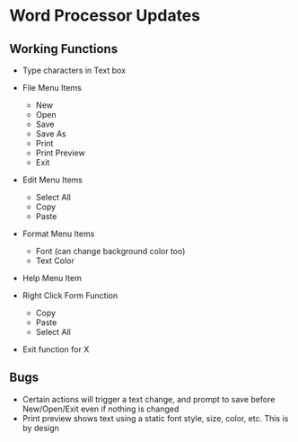 ﻿# Word Processor Updates

## Working Functions

- Type characters in Text box
- File Menu Items
	- New
	- Open
	- Save
	- Save As
	- Print
	- Print Preview
	- Exit 

- Edit Menu Items
	- Select All
	- Copy
	- Paste

- Format Menu Items
	- Font (can change background color too)
	- Text Color

- Help Menu Item

- Right Click Form Function 
	- Copy
	- Paste
	- Select All

- Exit function for X

## Bugs
- Certain actions will trigger a text change, and prompt to save before New/Open/Exit even if nothing is changed
- Print preview shows text using a static font style, size, color, etc. This is by design

